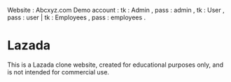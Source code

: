 Website : Abcxyz.com
Demo account : tk : Admin , pass : admin , tk : User , pass : user | tk : Employees , pass : employees .


# Lazada
 This is a Lazada clone website, created for educational purposes only, and is not intended for commercial use.
